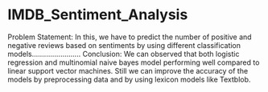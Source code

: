 # IMDB_Sentiment_Analysis
Problem Statement:  In this, we have to predict the number of positive and negative reviews based on sentiments by using different classification models........................ Conclusion:  We can observed that both logistic regression and multinomial naive bayes model performing well compared to linear support vector machines. Still we can improve the accuracy of the models by preprocessing data and by using lexicon models like Textblob.
